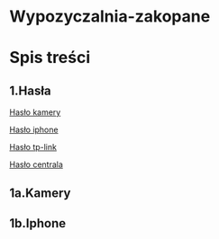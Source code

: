 # Wypozyczalnia-zakopane
# Spis treści

## 1.Hasła    
   [Hasło kamery ](#1hasła)
  
   [Hasło iphone](#1akamery)
   
   [Hasło tp-link]()
   
   [Hasło centrala]()
   
   
## 1a.Kamery


## 1b.Iphone
